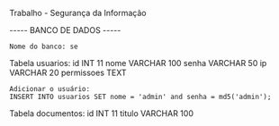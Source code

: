 Trabalho - Segurança da Informação 

----- BANCO DE DADOS -----

	Nome do banco: se

Tabela usuarios:
	id 			INT			11
	nome 		VARCHAR 	100
	senha 		VARCHAR		50
	ip 			VARCHAR    	20
	permissoes 	TEXT

	Adicionar o usuário:
	INSERT INTO usuarios SET nome = 'admin' and senha = md5('admin');


Tabela documentos:
	id 			INT 		11
	titulo		VARCHAR		100	